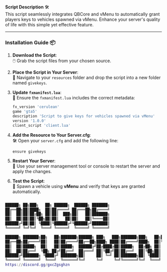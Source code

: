 **Script Description** 🛠️  
This script seamlessly integrates QBCore and vMenu to automatically grant players keys to vehicles spawned via vMenu. Enhance your server's quality of life with this simple yet effective feature.  

---

### **Installation Guide** 📦

1. **Download the Script**:  
   🖱️ Grab the script files from your chosen source.  

2. **Place the Script in Your Server**:  
   📂 Navigate to your `resources` folder and drop the script into a new folder named `givekeys`.  

3. **Update `fxmanifest.lua`**:  
   📝 Ensure the `fxmanifest.lua` includes the correct metadata:
   ```lua
   fx_version 'cerulean'
   game 'gta5'
   description 'Script to give keys for vehicles spawned via vMenu'
   version '1.0.0'
   client_script 'client.lua'
   ```

4. **Add the Resource to Your Server.cfg**:  
   🛠️ Open your `server.cfg` and add the following line:  
   ```text
   ensure givekeys
   ```

5. **Restart Your Server**:  
   🔄 Use your server management tool or console to restart the server and apply the changes.

6. **Test the Script**:  
   🚗 Spawn a vehicle using **vMenu** and verify that keys are granted automatically.  

```Lua

██████╗ ██╗███╗   ██╗ ██████╗  ██████╗ ███████╗
██╔══██╗██║████╗  ██║██╔════╝ ██╔═══██╗██╔════╝
██║  ██║██║██╔██╗ ██║██║  ███╗██║   ██║███████╗
██║  ██║██║██║╚██╗██║██║   ██║██║   ██║╚════██║
██████╔╝██║██║ ╚████║╚██████╔╝╚██████╔╝███████║
╚═════╝ ╚═╝╚═╝  ╚═══╝ ╚═════╝  ╚═════╝ ╚══════╝

██████╗ ███████╗██╗   ██╗███████╗██████╗ ███╗   ███╗███████╗███╗   ██╗████████╗
██╔══██╗██╔════╝██║   ██║██╔════╝██╔══██╗████╗ ████║██╔════╝████╗  ██║╚══██╔══╝
██║  ██║█████╗  ██║   ██║█████╗  ██████╔╝██╔████╔██║█████╗  ██╔██╗ ██║   ██║   
██║  ██║██╔══╝  ╚██╗ ██╔╝██╔══╝  ██╔═══╝ ██║╚██╔╝██║██╔══╝  ██║╚██╗██║   ██║   
██████╔╝███████╗ ╚████╔╝ ███████╗██║     ██║ ╚═╝ ██║███████╗██║ ╚████║   ██║   
╚═════╝ ╚══════╝  ╚═══╝  ╚══════╝╚═╝     ╚═╝     ╚═╝╚══════╝╚═╝  ╚═══╝   ╚═╝   
https://discord.gg/gxcZgsghzn

```
